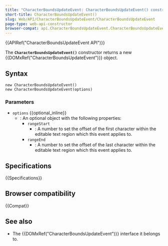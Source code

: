 ```yaml
---
title: "CharacterBoundsUpdateEvent: CharacterBoundsUpdateEvent() constructor"
short-title: CharacterBoundsUpdateEvent()
slug: Web/API/CharacterBoundsUpdateEvent/CharacterBoundsUpdateEvent
page-type: web-api-constructor
browser-compat: api.CharacterBoundsUpdateEvent.CharacterBoundsUpdateEvent
---
```


{{APIRef("CharacterBoundsUpdateEvent API")}}

The **`CharacterBoundsUpdateEvent()`** constructor returns a new {{DOMxRef("CharacterBoundsUpdateEvent")}} object.

## Syntax

```js-nolint
new CharacterBoundsUpdateEvent()
new CharacterBoundsUpdateEvent(options)
```

### Parameters

- `options` {{optional_inline}}
  - : An optional object with the following properties:
    - `rangeStart`
      - : A number to set the offset of the first character within the editable text region which this event applies to.
    - `rangeEnd`
      - : A number to set the offset of the last character within the editable text region which this event applies to.

## Specifications

{{Specifications}}

## Browser compatibility

{{Compat}}

## See also

- The {{DOMxRef("CharacterBoundsUpdateEvent")}} interface it belongs to.
